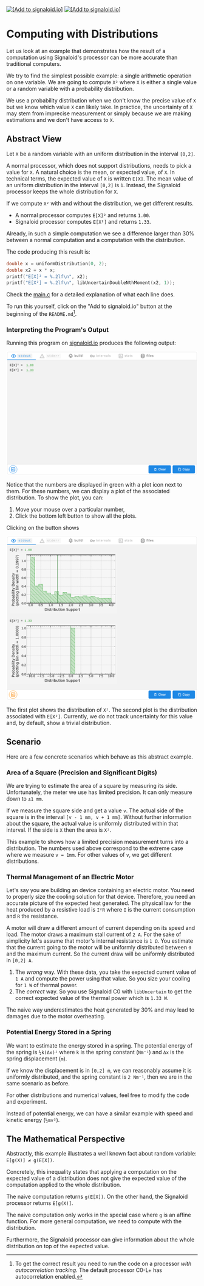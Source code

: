 [<img src="https://assets.signaloid.io/add-to-signaloid-cloud-logo-dark-v6.png#gh-dark-mode-only" alt="[Add to signaloid.io]" height="30">](https://signaloid.io/repositories?connect=https://github.com/geekdude/Signaloid-Demo-General-ComputingWithDistributions#gh-dark-mode-only)
[<img src="https://assets.signaloid.io/add-to-signaloid-cloud-logo-light-v6.png#gh-light-mode-only" alt="[Add to signaloid.io]" height="30">](https://signaloid.io/repositories?connect=https://github.com/geekdude/Signaloid-Demo-General-ComputingWithDistributions#gh-light-mode-only)


# Computing with Distributions

Let us look at an example that demonstrates how the result of a computation using
Signaloid's processor can be more accurate than traditional computers.

We try to find the simplest possible example: a single arithmetic operation on one variable.
We are going to compute `X²` where `X` is either a single value or a random
variable with a probability distribution.

We use a probability distribution when we don't know the precise value of `X` but we know which value `X` can likely take.
In practice, the uncertainty of `X` may stem from imprecise measurement or simply because we are making estimations and we don't have access to `X`.

## Abstract View

Let `X` be a random variable with an uniform distribution in the interval `[0,2]`.

A normal processor, which does not support distributions, needs to pick a value for `X`.
A natural choice is the mean, or expected value, of `X`.
In technical terms, the expected value of `X` is written `E[X]`.
The mean value of an uniform distribution in the interval `[0,2]` is `1`.
Instead, the Signaloid processor keeps the whole distribution for `X`.

If we compute `X²` with and without the distribution, we get different results.
* A normal processor computes `E[X]²` and returns `1.00`.
* Signaloid processor computes `E[X²]` and returns `1.33`.

Already, in such a simple computation we see a difference larger than 30% between a normal computation and a computation with the distribution.

The code producing this result is:
```c
double x = uniformDistribution(0, 2);
double x2 = x * x;
printf("E[X]² = %.2lf\n", x2);
printf("E[X²] = %.2lf\n", libUncertainDoubleNthMoment(x2, 1));
```
Check the [main.c](src/main.c) for a detailed explanation of what each line does.

To run this yourself, click on the "Add to signaloid.io" button at the beginning of the `README.md`[^0].

### Interpreting the Program's Output

Running this program on [signaloid.io](https://signaloid.io/) produces the following output:

![Output without plots](resources/output_no_dist.png)

Notice that the numbers are displayed in green with a plot icon next to them.
For these numbers, we can display a plot of the associated distribution.
To show the plot, you can:
1. Move your mouse over a particular number,
2. Click the bottom left button to show all the plots.

Clicking on the button shows

![Output with plots](resources/output_dist.png)

The first plot shows the distribution of `X²`.
The second plot is the distribution associated with `E[X²]`.
Currently, we do not track uncertainty for this value and, by default, show a trivial distribution.


## Scenario

Here are a few concrete scenarios which behave as this abstract example.


### Area of a Square (Precision and Significant Digits)

We are trying to estimate the area of a square by measuring its side.
Unfortunately, the meter we use has limited precision.
It can only measure down to `±1 mm`.

If we measure the square side and get a value `v`.
The actual side of the square is in the interval `[v - 1 mm, v + 1 mm]`.
Without further information about the square, the actual value is uniformly distributed within that interval.
If the side is `X` then the area is `X²`.

This example to shows how a limited precision measurement turns into a distribution.
The numbers used above correspond to the extreme case where we measure `v = 1mm`.
For other values of `v`, we get different distributions.


### Thermal Management of an Electric Motor

Let's say you are building an device containing an electric motor.
You need to properly size the cooling solution for that device.
Therefore, you need an accurate picture of the expected heat generated.
The physical law for the heat produced by a resistive load is `I²R` where `I` is the current consumption and `R` the resistance.

A motor will draw a different amount of current depending on its speed and load.
The motor draws a maximum stall current of `2 A`.
For the sake of simplicity let's assume that motor's internal resistance is `1 Ω`.
You estimate that the current going to the motor will be uniformly distributed between `0` and the maximum current.
So the current draw will be uniformly distributed in `[0,2] A`.

1.  The _wrong_ way.
    With these data, you take the expected current value of `1 A` and compute the power using that value.
	So you size your cooling for `1 W` of thermal power.
2.  The _correct_ way.
	So you use Signaloid C0 with `libUncertain` to get the correct expected value of the thermal power which is `1.33 W`.

The naive way underestimates the heat generated by 30% and may lead to damages due to the motor overheating.


### Potential Energy Stored in a Spring

We want to estimate the energy stored in a spring.
The potential energy of the spring is `½k(Δx)²` where
`k` is the spring constant (`Nm⁻¹`) and
`Δx` is the spring displacement (`m`).

If we know the displacement is in `[0,2] m`, we can reasonably assume it is uniformly distributed, and the spring constant is `2 Nm⁻¹`,
then we are in the same scenario as before.

For other distributions and numerical values, feel free to modify the code and experiment.

Instead of potential energy, we can have a similar example with speed and kinetic energy (`½mv²`).


## The Mathematical Perspective

Abstractly, this example illustrates a well known fact about random variable: `E[g(X)] ≠ g(E[X])`.

Concretely, this inequality states that applying a computation on the expected value of a distribution does not give the expected value of the computation applied to the whole distribution.

The naive computation returns `g(E[X])`.
On the other hand, the Signaloid processor returns `E[g(X)]`.

The naive computation only works in the special case where `g` is an affine function.
For more general computation, we need to compute with the distribution.

Furthermore, the Signaloid processor can give information about the whole distribution on top of the expected value.

[^0]: To get the correct result you need to run the code on a processor _with autocorrelation tracking_. The default processor C0-L+ has autocorrelation enabled.

